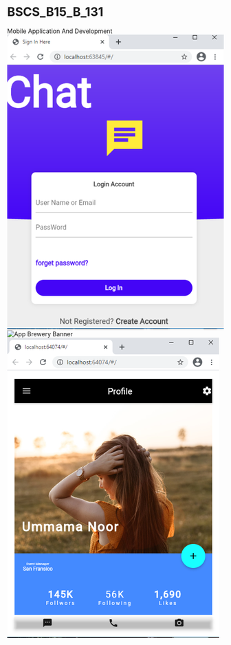 # BSCS_B15_B_131
Mobile Application And Development
![App Brewery Banner](https://github.com/SaoodZafar/BSCS_B15_B_131/blob/main/Capture.PNG)![App Brewery Banner](https://github.com/SaoodZafar/BSCS_B15_B_131/blob/main/Capture1.PNG)![App Brewery Banner](https://github.com/SaoodZafar/BSCS_B15_B_131/blob/main/Capture2.PNG)
